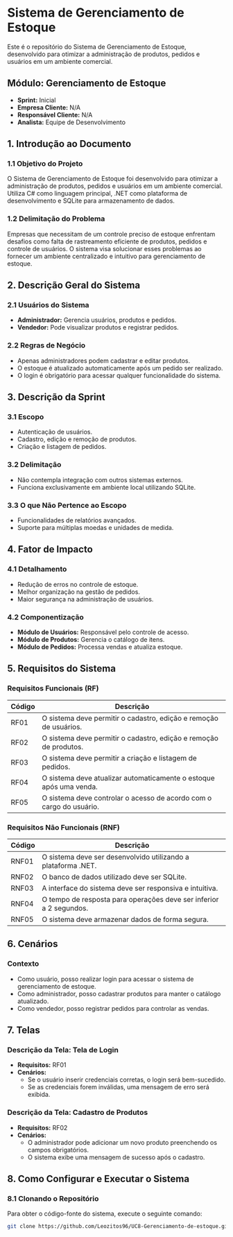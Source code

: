 # Sistema de Gerenciamento de Estoque

Este é o repositório do Sistema de Gerenciamento de Estoque, desenvolvido para otimizar a administração de produtos, pedidos e usuários em um ambiente comercial.

## Módulo: Gerenciamento de Estoque
- **Sprint:** Inicial
- **Empresa Cliente:** N/A
- **Responsável Cliente:** N/A
- **Analista:** Equipe de Desenvolvimento

## 1. Introdução ao Documento

### 1.1 Objetivo do Projeto

O Sistema de Gerenciamento de Estoque foi desenvolvido para otimizar a administração de produtos, pedidos e usuários em um ambiente comercial. Utiliza C# como linguagem principal, .NET como plataforma de desenvolvimento e SQLite para armazenamento de dados.

### 1.2 Delimitação do Problema

Empresas que necessitam de um controle preciso de estoque enfrentam desafios como falta de rastreamento eficiente de produtos, pedidos e controle de usuários. O sistema visa solucionar esses problemas ao fornecer um ambiente centralizado e intuitivo para gerenciamento de estoque.

## 2. Descrição Geral do Sistema

### 2.1 Usuários do Sistema

- **Administrador:** Gerencia usuários, produtos e pedidos.
- **Vendedor:** Pode visualizar produtos e registrar pedidos.

### 2.2 Regras de Negócio

- Apenas administradores podem cadastrar e editar produtos.
- O estoque é atualizado automaticamente após um pedido ser realizado.
- O login é obrigatório para acessar qualquer funcionalidade do sistema.

## 3. Descrição da Sprint

### 3.1 Escopo

- Autenticação de usuários.
- Cadastro, edição e remoção de produtos.
- Criação e listagem de pedidos.

### 3.2 Delimitação

- Não contempla integração com outros sistemas externos.
- Funciona exclusivamente em ambiente local utilizando SQLite.

### 3.3 O que Não Pertence ao Escopo

- Funcionalidades de relatórios avançados.
- Suporte para múltiplas moedas e unidades de medida.

## 4. Fator de Impacto

### 4.1 Detalhamento

- Redução de erros no controle de estoque.
- Melhor organização na gestão de pedidos.
- Maior segurança na administração de usuários.

### 4.2 Componentização

- **Módulo de Usuários:** Responsável pelo controle de acesso.
- **Módulo de Produtos:** Gerencia o catálogo de itens.
- **Módulo de Pedidos:** Processa vendas e atualiza estoque.

## 5. Requisitos do Sistema

### Requisitos Funcionais (RF)

| Código | Descrição |
|--------|-----------|
| RF01   | O sistema deve permitir o cadastro, edição e remoção de usuários. |
| RF02   | O sistema deve permitir o cadastro, edição e remoção de produtos. |
| RF03   | O sistema deve permitir a criação e listagem de pedidos. |
| RF04   | O sistema deve atualizar automaticamente o estoque após uma venda. |
| RF05   | O sistema deve controlar o acesso de acordo com o cargo do usuário. |

### Requisitos Não Funcionais (RNF)

| Código | Descrição |
|--------|-----------|
| RNF01  | O sistema deve ser desenvolvido utilizando a plataforma .NET. |
| RNF02  | O banco de dados utilizado deve ser SQLite. |
| RNF03  | A interface do sistema deve ser responsiva e intuitiva. |
| RNF04  | O tempo de resposta para operações deve ser inferior a 2 segundos. |
| RNF05  | O sistema deve armazenar dados de forma segura. |

## 6. Cenários

### Contexto

- Como usuário, posso realizar login para acessar o sistema de gerenciamento de estoque.
- Como administrador, posso cadastrar produtos para manter o catálogo atualizado.
- Como vendedor, posso registrar pedidos para controlar as vendas.

## 7. Telas

### Descrição da Tela: Tela de Login
- **Requisitos:** RF01
- **Cenários:**
  - Se o usuário inserir credenciais corretas, o login será bem-sucedido.
  - Se as credenciais forem inválidas, uma mensagem de erro será exibida.

### Descrição da Tela: Cadastro de Produtos
- **Requisitos:** RF02
- **Cenários:**
  - O administrador pode adicionar um novo produto preenchendo os campos obrigatórios.
  - O sistema exibe uma mensagem de sucesso após o cadastro.

## 8. Como Configurar e Executar o Sistema

### 8.1 Clonando o Repositório

Para obter o código-fonte do sistema, execute o seguinte comando:

```bash
git clone https://github.com/Leozitos96/UC8-Gerenciamento-de-estoque.git
